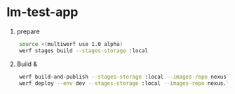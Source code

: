 # lm-test-app

1. prepare

``` bash
    source <(multiwerf use 1.0 alpha)
    werf stages build --stages-storage :local
```

2. Build &

```bash
    werf build-and-publish --stages-storage :local --images-repo nexus.lm-edu.flant.ru/hv6 --tag-custom=1.0.0
    werf deploy --env dev --stages-storage :local --images-repo nexus.lm-edu.flant.ru/hv6 --tag-custom=1.0.0
```
